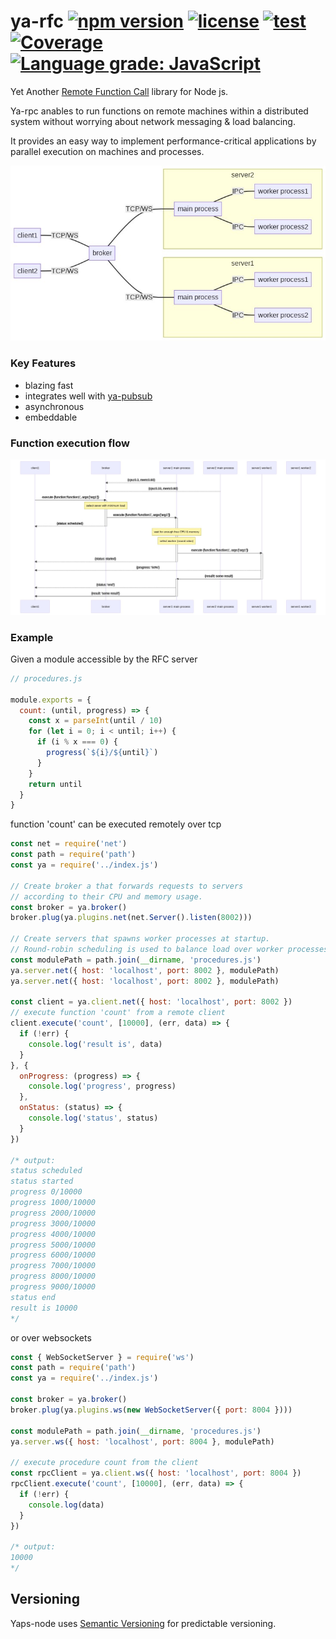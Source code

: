 # ya-rfc [![npm version](https://badge.fury.io/js/ya-rfc.svg)](http://badge.fury.io/js/ya-rfc) [![license](https://img.shields.io/npm/l/ya-rfc.svg)](http://badge.fury.io/js/ya-rfc) [![test](https://github.com/nicocoul/ya-rfc/actions/workflows/test.yml/badge.svg)](https://github.com/nicocoul/ya-rfc/actions/workflows/test.yml) [![Coverage](https://coveralls.io/repos/github/nicocoul/ya-rfc/badge.svg?branch=main)](https://coveralls.io/github/nicocoul/ya-rfc?branch=main) [![Language grade: JavaScript](https://img.shields.io/lgtm/grade/javascript/g/nicocoul/ya-rfc.svg?logo=lgtm&logoWidth=18)](https://lgtm.com/projects/g/nicocoul/ya-rfc/context:javascript)
Yet Another [Remote Function Call](https://en.wikipedia.org/wiki/Remote_procedure_call) library for Node js.

Ya-rpc anables to run functions on remote machines within a distributed system without worrying about network messaging & load balancing.

It provides an easy way to implement performance-critical applications by parallel execution on machines and processes.

![basic execution flow](https://github.com/nicocoul/ya-rfc/blob/dev/img/arch.png)

### Key Features
* blazing fast
* integrates well with [ya-pubsub](https://www.npmjs.com/package/ya-pubsub)
* asynchronous
* embeddable

### Function execution flow
![basic execution flow](https://github.com/nicocoul/ya-rfc/blob/dev/img/basicExecFlow.png)

### Example
Given a module accessible by the RFC server
```javascript
// procedures.js

module.exports = {
  count: (until, progress) => {
    const x = parseInt(until / 10)
    for (let i = 0; i < until; i++) {
      if (i % x === 0) {
        progress(`${i}/${until}`)
      }
    }
    return until
  }
}

```
function 'count' can be executed remotely over tcp
```javascript
const net = require('net')
const path = require('path')
const ya = require('../index.js')

// Create broker a that forwards requests to servers
// according to their CPU and memory usage.
const broker = ya.broker()
broker.plug(ya.plugins.net(net.Server().listen(8002)))

// Create servers that spawns worker processes at startup.
// Round-robin scheduling is used to balance load over worker processes.
const modulePath = path.join(__dirname, 'procedures.js')
ya.server.net({ host: 'localhost', port: 8002 }, modulePath)
ya.server.net({ host: 'localhost', port: 8002 }, modulePath)

const client = ya.client.net({ host: 'localhost', port: 8002 })
// execute function 'count' from a remote client
client.execute('count', [10000], (err, data) => {
  if (!err) {
    console.log('result is', data)
  }
}, {
  onProgress: (progress) => {
    console.log('progress', progress)
  },
  onStatus: (status) => {
    console.log('status', status)
  }
})

/* output:
status scheduled
status started
progress 0/10000
progress 1000/10000
progress 2000/10000
progress 3000/10000
progress 4000/10000
progress 5000/10000
progress 6000/10000
progress 7000/10000
progress 8000/10000
progress 9000/10000
status end
result is 10000
*/

```
or over websockets
```javascript
const { WebSocketServer } = require('ws')
const path = require('path')
const ya = require('../index.js')

const broker = ya.broker()
broker.plug(ya.plugins.ws(new WebSocketServer({ port: 8004 })))

const modulePath = path.join(__dirname, 'procedures.js')
ya.server.ws({ host: 'localhost', port: 8004 }, modulePath)

// execute procedure count from the client
const rpcClient = ya.client.ws({ host: 'localhost', port: 8004 })
rpcClient.execute('count', [10000], (err, data) => {
  if (!err) {
    console.log(data)
  }
})

/* output:
10000
*/

```

## Versioning

Yaps-node uses [Semantic Versioning](http://semver.org/) for predictable versioning.

